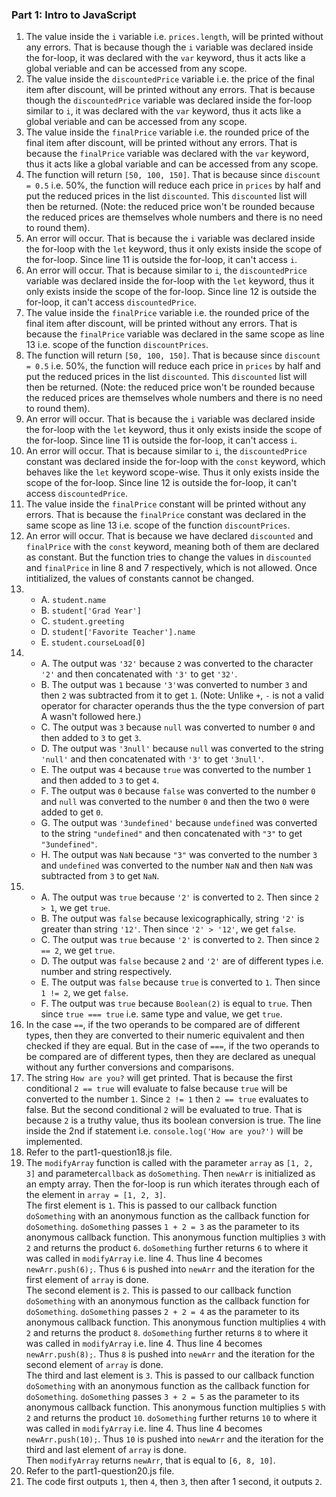 ### Part 1: Intro to JavaScript
1. The value inside the ```i``` variable i.e. ```prices.length```, will be printed without any errors. That is because though the ```i``` variable was declared inside the for-loop, it was declared with the ```var``` keyword, thus it acts like a global veriable and can be accessed from any scope. 
2. The value inside the ```discountedPrice``` variable i.e. the price of the final item after discount, will be printed without any errors. That is because though the ```discountedPrice``` variable was declared inside the for-loop similar to ```i```, it was declared with the ```var``` keyword, thus it acts like a global veriable and can be accessed from any scope. 
3. The value inside the ```finalPrice``` variable i.e. the rounded price of the final item after discount, will be printed without any errors.  That is because the ```finalPrice``` variable was declared with the ```var``` keyword, thus it acts like a global variable and can be accessed from any scope. 
4. The function will return ```[50, 100, 150]```. That is because since ```discount = 0.5``` i.e. 50%, the function will reduce each price in ```prices``` by half and put the reduced prices in the list ```discounted```. This ```discounted``` list will then be returned. (Note: the reduced price won't be rounded because the reduced prices are themselves whole numbers and there is no need to round them).
5. An error will occur. That is because the ```i``` variable was declared inside the for-loop with the ```let``` keyword, thus it only exists inside the scope of the for-loop. Since line 11 is outside the for-loop, it can't access ```i```.
6. An error will occur. That is because similar to ```i```, the ```discountedPrice``` variable was declared inside the for-loop with the ```let``` keyword, thus it only exists inside the scope of the for-loop. Since line 12 is outside the for-loop, it can't access ```discountedPrice```.
7. The value inside the ```finalPrice``` variable i.e. the rounded price of the final item after discount, will be printed without any errors.  That is because the ```finalPrice``` variable was declared in the same scope as line 13 i.e. scope of the function ```discountPrices```.
8. The function will return ```[50, 100, 150]```. That is because since ```discount = 0.5``` i.e. 50%, the function will reduce each price in ```prices``` by half and put the reduced prices in the list ```discounted```. This ```discounted``` list will then be returned. (Note: the reduced price won't be rounded because the reduced prices are themselves whole numbers and there is no need to round them).
9. An error will occur. That is because the ```i``` variable was declared inside the for-loop with the ```let``` keyword, thus it only exists inside the scope of the for-loop. Since line 11 is outside the for-loop, it can't access ```i```.
10. An error will occur. That is because similar to ```i```, the ```discountedPrice``` constant was declared inside the for-loop with the ```const``` keyword, which behaves like the ```let``` keyword scope-wise. Thus it only exists inside the scope of the for-loop. Since line 12 is outside the for-loop, it can't access ```discountedPrice```.
11. The value inside the ```finalPrice``` constant will be printed without any errors.  That is because the ```finalPrice``` constant was declared in the same scope as line 13 i.e. scope of the function ```discountPrices```.
12. An error will occur. That is because we have declared ```discounted``` and ```finalPrice``` with the ```const``` keyword, meaning both of them are declared as constant. But the function tries to change the values in ```discounted``` and ```finalPrice``` in line 8 and 7 respectively, which is not allowed. Once intitialized, the values of constants cannot be changed.
13. - A. ```student.name```
    - B. ```student['Grad Year']```
    - C. ```student.greeting```
    - D. ```student['Favorite Teacher'].name```
    - E. ```student.courseLoad[0]```
14. - A. The output was ```'32'``` because ```2``` was converted to the character ```'2'``` and then concatenated with ```'3'``` to get ```'32'```.
    - B. The output was ```1``` because ```'3'```was converted to number ```3``` and then ```2``` was subtracted from it to get ```1```. (Note: Unlike ```+```, ```-``` is not a valid operator for character operands thus the the type conversion of part A wasn't followed here.)
    - C. The output was ```3``` because ```null``` was converted to number ```0``` and then added to ```3``` to get ```3```.
    - D. The output was ```'3null'``` because ```null``` was converted to the string ```'null'``` and then concatenated with ```'3'``` to get ```'3null'```.
    - E. The output was ```4``` because ```true``` was converted to the number ```1``` and then added to ```3``` to get ```4```.
    - F. The output was ```0``` because ```false``` was converted to the number ```0``` and ```null``` was converted to the number ```0``` and then the two ```0``` were added to get ```0```.
    - G. The output was ```'3undefined'``` because ```undefined``` was converted to the string ```"undefined"``` and then concatenated with ```"3"``` to get ```"3undefined"```.
    - H. The output was ```NaN``` because ```"3"``` was converted to the number ```3``` and ```undefined``` was converted to the number ```NaN``` and then ```NaN``` was subtracted from ```3``` to get ```NaN```.
15. - A. The output was ```true``` because ```'2'``` is converted to ```2```. Then since ```2 > 1```, we get ```true```.
    - B. The output was ```false``` because lexicographically, string ```'2'``` is greater than string ```'12'```. Then since ```'2' > '12'```, we get ```false```.
    - C. The output was ```true``` because ```'2'``` is converted to ```2```. Then since ```2 == 2```, we get ```true```.  
    - D. The output was ```false``` because ```2``` and ```'2'``` are of different types i.e. number and string respectively.
    - E. The output was ```false``` because ```true``` is converted to ```1```. Then since ```1 != 2```, we get ```false```.
    - F. The output was ```true``` because ```Boolean(2)``` is equal to ```true```. Then since ```true === true``` i.e. same type and value, we get ```true```.
16. In the case ```==```, if the two operands to be compared are of different types, then they are converted to their numeric equivalent and then checked if they are equal. But in the case of ```===```, if the two operands to be compared are of different types, then they are declared as unequal without any further conversions and comparisons.
17. The string ```How are you?``` will get printed. That is because the first conditional ```2 == true``` will evaluate to false because ```true``` will be converted to the number ```1```. Since ```2 != 1``` then ```2 == true``` evaluates to false. But the second conditional ```2``` will be evaluated to true. That is because ```2``` is a truthy value, thus its boolean conversion is true. The line inside the 2nd if statement i.e. ```console.log('How are you?')``` will be implemented.
18. Refer to the part1-question18.js file.
19. The ```modifyArray``` function is called with the parameter ```array``` as ```[1, 2, 3]``` and parameter```callback``` as ```doSomething```. Then ```newArr``` is initialized as an empty array. Then the for-loop is run which iterates through each of the element in ```array = [1, 2, 3]```. <br> 
The first element is ```1```. This is passed to our callback function ```doSomething``` with an anonymous function as the callback function for ```doSomething```. ```doSomething``` passes ```1 + 2 = 3``` as the parameter to its anonymous callback function. This anonymous function multiplies ```3``` with ```2``` and returns the product ```6```. ```doSomething``` further returns ```6``` to where it was called in ```modifyArray``` i.e. line 4. Thus line 4 becomes ```newArr.push(6);```. Thus ```6``` is pushed into ```newArr``` and the iteration for the first element of ```array``` is done. <br> 
The second element is ```2```. This is passed to our callback function ```doSomething``` with an anonymous function as the callback function for ```doSomething```. ```doSomething``` passes ```2 + 2 = 4``` as the parameter to its anonymous callback function. This anonymous function multiplies ```4``` with ```2``` and returns the product ```8```. ```doSomething``` further returns ```8``` to where it was called in ```modifyArray``` i.e. line 4. Thus line 4 becomes ```newArr.push(8);```. Thus ```8``` is pushed into ```newArr``` and the iteration for the second element of ```array``` is done. <br>
The third and last element is ```3```. This is passed to our callback function ```doSomething``` with an anonymous function as the callback function for ```doSomething```. ```doSomething``` passes ```3 + 2 = 5``` as the parameter to its anonymous callback function. This anonymous function multiplies ```5``` with ```2``` and returns the product ```10```. ```doSomething``` further returns ```10``` to where it was called in ```modifyArray``` i.e. line 4. Thus line 4 becomes ```newArr.push(10);```. Thus ```10``` is pushed into ```newArr``` and the iteration for the third and last element of ```array``` is done. <br>
Then ```modifyArray``` returns ```newArr```, that is equal to ```[6, 8, 10]```.
20. Refer to the part1-question20.js file.
21. The code first outputs ```1```, then ```4```, then ```3```, then after 1 second, it outputs ```2```.
